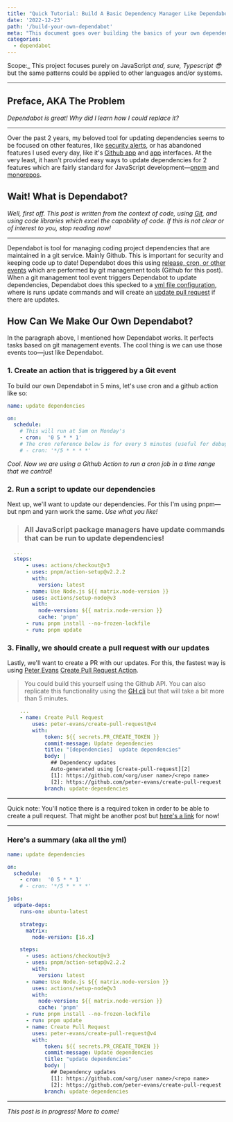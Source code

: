 ```yaml
---
title: "Quick Tutorial: Build A Basic Dependency Manager Like Dependabot In 5 Minutes"
date: '2022-12-23'
path: '/build-your-own-dependabot'
meta: "This document goes over building the basics of your own dependency manager, like dependabot, for JavaScript ot Typescript using package managers and Github actions."
categories:
  - dependabot
---
```


Scope:_ This project focuses purely on JavaScript _and, sure, Typescript 😎_ but the same patterns could be applied to other languages and/or systems.

---

## Preface, AKA The Problem

_Dependabot is great! Why did I learn how I could replace it?_

---

Over the past 2 years, my beloved tool for updating dependencies seems to be focused on other features, like [security alerts](https://docs.github.com/en/code-security/dependabot/dependabot-security-updates/about-dependabot-security-updates), or has abandoned features I used every day, like it's [Github app](https://docs.github.com/en/developers/apps) and [app](https://web.archive.org/web/20201112034046/http://dependabot.com/) interfaces. At the very least, it hasn't provided easy ways to update dependencies for 2 features which are fairly standard for JavaScript development—[pnpm](https://github.com/dependabot/dependabot-core/issues/1736) and [monorepos](https://github.com/dependabot/dependabot-core/issues/4993).

## Wait! What is Dependabot?

_Well, first off. This post is written from the context of code, using [Git](https://git-scm.com/), and using code libraries which excel the capability of code. If this is not clear or of interest to you, stop reading now!_

---

Dependabot is tool for managing coding project dependencies that are maintained in a git service. Mainly Github. This is important for security and keeping code up to date! Dependabot does this using [release, cron, or other events](https://docs.github.com/en/actions/using-workflows/events-that-trigger-workflows) which are performed by git management tools (Github for this post). When a git management tool event triggers Dependabot to update dependencies, Dependabot does this specked to a [yml file configuration](https://github.com/yowainwright/mini-cookies/blob/master/.github/dependabot.yml), where is runs update commands and will create an [update pull request](https://github.com/yowainwright/mini-cookies/pull/95) if there are updates.

## How Can We Make Our Own Dependabot?

In the paragraph above, I mentioned how Dependabot works. It perfects tasks based on git management events. The cool thing is we can use those events too—just like Dependabot.

### 1. Create an action that is triggered by a Git event

To build our own Dependabot in 5 mins, let's use cron and a github action like so:

```yml
name: update dependencies

on:
  schedule:
    # This will run at 5am on Monday's
    - cron:  '0 5 * * 1'
    # The cron reference below is for every 5 minutes (useful for debugging)
    # - cron: '*/5 * * * *'
```

_Cool. Now we are using a Github Action to run a cron job in a time range that we control!_

### 2. Run a script to update our dependencies

Next up, we'll want to update our dependencies. For this I'm using pnpm—but npm and yarn work the same. _Use what you like!_

> ### All JavaScript package managers have update commands that can be run to update dependencies!

```yml
  ...
  steps:
      - uses: actions/checkout@v3
      - uses: pnpm/action-setup@v2.2.2
        with:
          version: latest
      - name: Use Node.js ${{ matrix.node-version }}
        uses: actions/setup-node@v3
        with:
          node-version: ${{ matrix.node-version }}
          cache: 'pnpm'
      - run: pnpm install --no-frozen-lockfile
      - run: pnpm update
```

### 3. Finally, we should create a pull request with our updates

Lastly, we'll want to create a PR with our updates. For this, the fastest way is using [Peter Evans](https://github.com/peter-evans) [Create Pull Request Action](https://github.com/peter-evans/create-pull-request).

> You could build this yourself using the Github API. You can also replicate this functionality using the [GH cli](https://cli.github.com/) but that will take a bit more than 5 minutes.

```yml
    ...
    - name: Create Pull Request
        uses: peter-evans/create-pull-request@v4
        with:
            token: ${{ secrets.PR_CREATE_TOKEN }}
            commit-message: Update dependencies
            title: "[dependencies]  update dependencies"
            body: |
              ## Dependency updates
              Auto-generated using [create-pull-request][2]
              [1]: https://github.com/<org/user name>/<repo name>
              [2]: https://github.com/peter-evans/create-pull-request
            branch: update-dependencies
```

---

Quick note: You'll notice there is a required token in order to be able to create a pull request. That might be another post but [here's a link](https://docs.github.com/en/authentication/keeping-your-account-and-data-secure/creating-a-personal-access-token) for now!

---

### Here's a summary (aka all the yml)

```yml
name: update dependencies

on:
  schedule:
    - cron:  '0 5 * * 1'
    # - cron: '*/5 * * * *'

jobs:
  udpate-deps:
    runs-on: ubuntu-latest

    strategy:
      matrix:
        node-version: [16.x]

    steps:
      - uses: actions/checkout@v3
      - uses: pnpm/action-setup@v2.2.2
        with:
          version: latest
      - name: Use Node.js ${{ matrix.node-version }}
        uses: actions/setup-node@v3
        with:
          node-version: ${{ matrix.node-version }}
          cache: 'pnpm'
      - run: pnpm install --no-frozen-lockfile
      - run: pnpm update
      - name: Create Pull Request
        uses: peter-evans/create-pull-request@v4
        with:
            token: ${{ secrets.PR_CREATE_TOKEN }}
            commit-message: Update dependencies
            title: "update dependencies"
            body: |
              ## Dependency updates
              [1]: https://github.com/<org/user name>/<repo name>
              [2]: https://github.com/peter-evans/create-pull-request
            branch: update-dependencies
```

---

_This post is in progress! More to come!_
